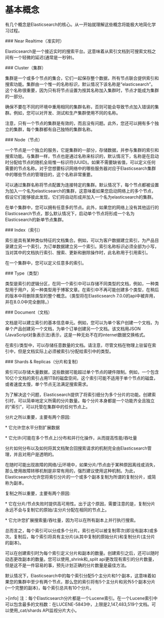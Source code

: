 # 基本概念

有几个概念是Elasticsearch的核心。从一开始就理解这些概念将能极大地简化学习过程。

\#\#\# Near Realtime（准实时）

Elasticsearch是一个接近实时的搜索平台。这意味着从索引文档到可搜索文档之间有一个轻微的延迟\(通常是一秒钟\)。

\#\#\# Cluster（集群）

集群是一个或多个节点的集合，它们一起保存整个数据，所有节点联合提供索引和搜索功能。集群由一个惟一的名称标识，默认情况下该名称是“elasticsearch”。这个名称很重要，因为只有将节点设置为按其名称加入集群时，节点才能成为集群的一部分。

确保不要在不同的环境中重用相同的集群名称，否则可能会导致节点加入错误的集群。例如，您可以对开发、测试和生产集群使用不同的名称。

注意，只有一个节点的集群是有效的，而且没有问题。此外，您还可以拥有多个独立的集群，每个集群都有自己独特的集群名称。

\#\#\# Node（节点）

一个节点是一个独立的服务，它是集群的一部分，存储数据，并参与集群的索引和搜索功能。与集群一样，节点也是通过名称来标识的，默认情况下，名称是在启动时分配给节点的随机全局惟一标识符\(UUID\)。如果不需要缺省值，可以定义任何需要的节点名称。对于您想要标识网络中的哪些服务器对应于Elasticsearch集群中的哪些节点的管理目的，这个名称非常重要。

可以通过集群名称将节点配置为连接特定的集群。默认情况下，每个节点都被设置为加入一个名为elasticsearch的集群，这意味着如果您启动网络上的多个节点，假设它们能够彼此发现，它们将自动形成并加入一个名为elasticsearch的集群。

在单个集群中，您可以拥有任意多的节点。此外，如果您的网络上没有其他运行的Elasticsearch节点，那么默认情况下，启动单个节点将形成一个名为Elasticsearch的新单节点集群。

\#\#\# Index（索引）

索引是具有某种类似特征的文档集合。例如，可以为客户数据建立索引，为产品目录建立另一个索引，为订单数据建立另一个索引。索引名称标识必须全部为小写，当对其中的文档执行索引、搜索、更新和删除操作时，此名称用于引用索引。

在一个集群中，您可以定义任意多的索引。

\#\#\# Type（类型）

类型是索引的逻辑分区，在同一个索引中可以存储不同类型的文档，例如，一种类型用于用户，另一种类型用于博客文章。在索引中不再可能创建多个类型，在稍后的版本中将删除类型的整个概念。（类型将在Elasticsearch 7.0.0的api中被弃用，并在8.0.0中完全删除。）

\#\#\# Document（文档）

文档是可以建立索引的基本信息单元。例如，您可以为单个客户创建一个文档，为单个产品创建另一个文档，为单个订单创建另一个文档。该文档用JSON \(JavaScript对象表示法\)表示，这是一种无处不在的internet数据交换格式。

在索引/类型中，可以存储任意数量的文档。请注意，尽管文档在物理上驻留在索引中，但是文档实际上必须被索引/分配给索引中的类型。

\#\#\# Shards & Replicas（分片和复制）

索引可以存储大量数据，这些数据可能超过单个节点的硬件限制。例如，一个包含10亿个文档的索引占用1TB的磁盘空间，这个索引可能不适用于单个节点的磁盘，或者速度太慢，单个节点无法满足搜索需求。

为了解决这个问题，Elasticsearch提供了将索引细分为多个分片的功能。创建索引时，可以简单地定义所需的分片数量。每个分片本身都是一个功能齐全且独立的“索引”，可以托管在集群中的任何节点上。

分片之所以重要，主要有两个原因:

\* 它允许您水平分割扩展数据

\* 它允许\(可能在多个节点上\)分布和并行化操作，从而提高性能/吞吐量

分片如何分布以及如何将其文档聚合回搜索请求的机制完全由Elasticsearch管理，并且对用户是透明的。

在随时可能出现故障的网络/云环境中，如果分片/节点由于某种原因离线或消失，那么使用故障转移机制是非常有用的，强烈建议使用这种机制。为此，Elasticsearch允许您将索引分片的一个或多个副本复制为所谓的复制分片，或简称为副本。

复制之所以重要，主要有两个原因:

\* 它在分片/节点失败时提供高可用性。出于这个原因，需要注意的是，复制分片永远不会与复制它的原始/主分片分配在相同的节点上。

\* 它允许您扩展搜索量/吞吐量，因为可以在所有副本上并行执行搜索。

总而言之，每个索引可以分成多个分片。索引也可以被复制零次\(即没有副本\)或多次。复制后，每个索引将具有主分片\(从其中复制的原始分片\)和复制分片\(主分片的副本\)。

可以在创建索引时为每个索引定义分片和副本的数量。创建索引之后，还可以随时动态更改副本的数量。您可以使用\_shrink和\_split api更改现有索引的分片数量，但是这不是一件容易的事，预先计划正确的分片数量是最佳方法。

默认情况下，Elasticsearch中的每个索引分配5个主分片和1个副本，这意味着如果您的集群中至少有两个节点，那么您的索引将有5个主分片和另外5个副本分片\(一个完整的副本\)，每个索引总共有10个分片。

&gt;\[info\] 注：每个Elasticsearch分片都是一个Lucene索引。在一个Lucene索引中可以包含最多的文档数：在LUCENE-5843中，上限是2,147,483,519个文档。可以使用\_cat/shards API监视分片大小。



